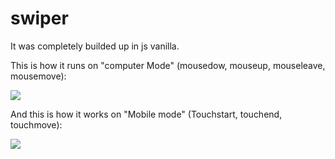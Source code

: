 # swiper

It was completely builded up in js vanilla.

This is how it runs on "computer Mode" (mousedow, mouseup, mouseleave, mousemove):

<img src="img/swiper.gif">

And this is how it works on "Mobile mode" (Touchstart, touchend, touchmove):

<img src="img/swiper-mobile.gif">

